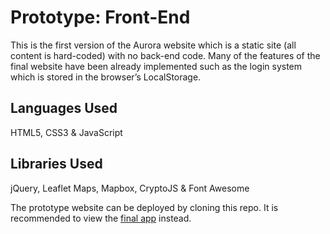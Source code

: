 # Prototype: Front-End

This is the first version of the Aurora website which is a static site (all content is hard-coded) with no back-end code. Many of the features of the final website have been already implemented such as the login system which is stored in the browser’s LocalStorage.

## Languages Used

HTML5, CSS3 & JavaScript

## Libraries Used

jQuery, Leaflet Maps, Mapbox, CryptoJS & Font Awesome

The prototype website can be deployed by cloning this repo. It is recommended to view the [final app](https://auroraspotter.space) instead.
